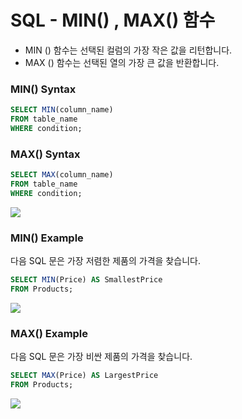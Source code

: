 # SQL - MIN() , MAX() 함수

- MIN () 함수는 선택된 컬럼의 가장 작은 값을 리턴합니다. 
- MAX () 함수는 선택된 열의 가장 큰 값을 반환합니다.

### MIN() Syntax

```sql
SELECT MIN(column_name)
FROM table_name
WHERE condition;
```

### MAX() Syntax

```sql
SELECT MAX(column_name)
FROM table_name
WHERE condition;
```
![](///Users/janggunhee/projects/md-file/sql-md/images/demo-7.png)

### MIN() Example

다음 SQL 문은 가장 저렴한 제품의 가격을 찾습니다.

```sql
SELECT MIN(Price) AS SmallestPrice
FROM Products;
```

![](///Users/janggunhee/projects/md-file/sql-md/images/smaller.png)

### MAX() Example

다음 SQL 문은 가장 비싼 제품의 가격을 찾습니다.

```sql
SELECT MAX(Price) AS LargestPrice
FROM Products;
```

![](///Users/janggunhee/projects/md-file/sql-md/images/max.png)


